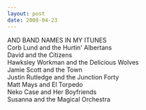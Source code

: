 ```yaml
---
layout: post
date: 2008-04-23
--- 
```


AND BAND NAMES IN MY ITUNES  
Corb Lund and the Hurtin' Albertans  
David and the Citizens  
Hawksley Workman and the Delicious Wolves  
Jamie Scott and the Town  
Justin Rutledge and the Junction Forty  
Matt Mays and El Torpedo  
Neko Case and Her Boyfriends  
Susanna and the Magical Orchestra  
